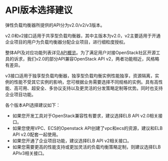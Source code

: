 # API版本选择建议<a name="elb_bf_0006"></a>

弹性负载均衡器所提供的API分为v2.0/v2/v3版本。

v2.0和v2接口适用于共享型负载均衡器，其中主版本为v2.0，v2主要适用于开通企业项目的用户为负载均衡器分配企业项目，进行细粒度授权。

整体API及对应功能列表详见[API概览](API概览.md)。为了满足用户对接OpenStack社区开源工具的诉求，我们v2.0的部分API兼容OpenStack API v2，两者功能相近，风格略有差异。

v3接口适用于独享型负载均衡器，独享型负载均衡实例性能独享，资源隔离，实例的性能不受其它实例的影响，您可根据业务需要选择不同规格的实例。具有高性能、高可用、超安全、多协议支持以及更灵活的分发策略定制等优势。同时也支持企业项目功能。

各个版本API选择建议如下：

-   如果您开发工具对于OpenStack兼容性有要求，建议选择ELB API v2.0相关接口。
-   如果您使用VPC、ECS的Openstack API创建了vpc和ecs的资源，建议和ELB API v2.0配套一起使用。
-   如果您开通了企业项目功能，建议选择ELB API v2相关接口。
-   如果您需要更高的性能支持或更加灵活的负载均衡策略定制，则建议选择ELB APIv3相关接口。

